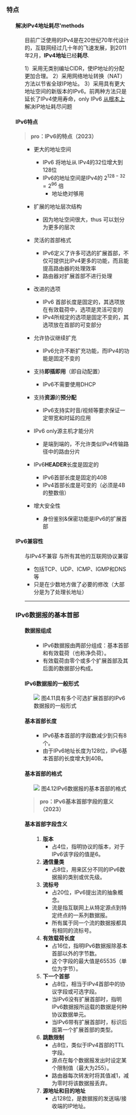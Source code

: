 <div style="float: left; width: 64%; padding: 1%;">

### 特点
<ul>

#### 解决IPv4地址耗尽'methods
<ul>

目前广泛使用的IPv4是在20世纪70年代设计的，互联网经过几十年的飞速发展，到2011年2月，**IPv4地址**已经**耗尽**.

1）采用无类别编址CIDR，使IP地址的分配更加合理。
2）采用网络地址转换（NAT）方法以节省全球IP地址。
3）采用具有更大地址空间的新版本的IPv6。前两种方法只是延长了IPv4使用寿命，only IPv6 <u>从根本上</u> 解决IP地址耗尽问题
</ul>

#### IPv6特点
> **pro：IPv6的特点（2023）**
<ul>


- 更大的地址空间
    - IPv6 将地址从 IPv4的32位增大到128位
    - IPv6的地址空间是IPv4的 $2^{128-32}=2^{96}$ 倍
      - 地址绝对够用

- 扩展的地址层次结构
    - 因为地址空间很大，thus 可以划分为更多的层次

- 灵活的首部格式
    - IPv6定义了许多可选的扩展首部，不仅可提供比IPv4更多的功能，而且能提高路由器的处理效率
    - 路由器对扩展首部不进行处理

- 改进的选项
    - IPv6 首部长度是固定的，其选项放在有效载荷中，选项是灵活可变的
    - IPv4所规定的选项是固定不变的，其选项放在首部的可变部分

- 允许协议继续扩充
    - IPv6允许不断扩充功能，而IPv4的功能是固定不变的

- 支持**即插即用**（即自动配置）
    - IPv6不需要使用DHCP

- 支持**资源**的**预分配**
    - IPv6支持实时音/视频等要求保证一定带宽和时延的应用

- IPv6 only源主机才能分片
    - 是端到端的，不允许类似IPv4传输路径中的路由分片

- IPv6**HEADER**长度是固定的
    - IPv6首部长度是固定的40B
    - IPv4首部长度是可变的（必须是4B的整数倍）

- 增大安全性
    - 身份鉴别&保密功能是IPv6的扩展首部
</ul>

#### IPv6兼容性
<ul>

与IPv4不兼容
与所有其他的互联网协议兼容
- 包括TCP、UDP、ICMP、IGMP和DNS等
- 只是在少数地方做了必要的修改（大部分是为了处理长地址）

---
</ul>

### IPv6数据报的基本首部
<ul>

#### 数据报组成
<ul>

- IPv6数据报由两部分组成：基本首部和有效载荷（也称净负荷）。
- 有效载荷由零个或多个扩展首部及其后面的数据部分构成。
</ul>

#### IPv6数据报的一般形式

<ul>

![](https://cdn-mineru.openxlab.org.cn/model-mineru/prod/f698b67646d9930c64da34e52dc45dad7d35022f8c9f2fdb596f320bf237c685.jpg)
图4.11具有多个可选扩展首部的IPv6数据报的一般形式
</ul>

#### 基本首部长度

<ul>

- IPv6基本首部的字段数减少到只有8个。
- 由于IPv6地址长度为128位，IPv6基本首部的长度增大到40B。
</ul>

#### 基本首部的格式

<ul>

![](https://cdn-mineru.openxlab.org.cn/model-mineru/prod/03769dd7cc9b50a35c96a4fc7fbf8a9c5757c87a33f21ed45608a52f302efe1f.jpg)
图4.12IPv6数据报的基本首部的格式
</ul>

> **pro：IPv6基本首部字段的意义（2023）**

#### 基本首部字段含义

<ul>

1. **版本**
   - 占4位，指明协议的版本，对于IPv6该字段的值是6。
2. **通信量类**
   - 占8位，用来区分不同的IPv6数据报的类别或优先级。
3. **流标号**
   - 占20位，IPv6提出流的抽象概念。
   - 流是指互联网上从特定源点到特定终点的一系列数据报。
   - 所有属于同一个流的数据报都具有相同的流标号。
4. **有效载荷长度**
   - 占16位，指明IPv6数据报除基本首部以外的字节数。
   - 这个字段的最大值是65535（单位为字节）。
5. **下一个首部**
   - 占8位，相当于IPv4首部中的协议字段或可选字段。
   - 当IPv6没有扩展首部时，指明IPv6数据报所运载的数据是何种协议数据单元。
   - 当IPv6带有扩展首部时，标识后面第一个扩展首部的类型。
6. **跳数限制**
   - 占8位，类似于IPv4首部的TTL字段。
   - 源点在每个数据报发出时设定某个限制值（最大为255）。
   - 路由器每次转发时将其值减1，减为零时将该数据报丢弃。
7. **源地址和目的地址**
   - 占128位，是数据报的发送端/接收端的IP地址。
</ul>

</ul>

</div>
<div style="float: right; width: 26%; padding: 1%;">

</div>
<div style="clear: both;"></div>
